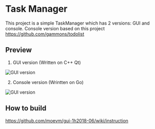 # Task Manager
This project is a simple TaskManager which has 2 versions: GUI and console.
Console version based on this project https://github.com/gammons/todolist

## Preview

1. GUI version (Written on C++ Qt)

![GUI version](https://github.com/moevm/gui-1h2018-06/blob/master/overview/TaskManagerGUI.png)

2. Console version (Wrintten on Go)

![GUI version](https://github.com/moevm/gui-1h2018-06/blob/master/overview/TaskManagerConsole.png)

## How to build
https://github.com/moevm/gui-1h2018-06/wiki/instruction